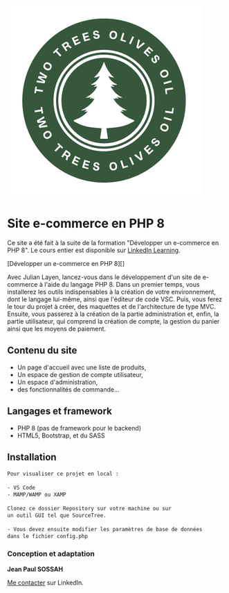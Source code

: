 ![Two Tree Olives Oil](assets/img/logo/first_logo.png)

# Site e-commerce en PHP 8

Ce site a été fait à la suite de la formation "Développer un e-commerce en PHP 8". Le cours entier est disponible sur [LinkedIn Learning](https://www.linkedin.com/learning).

[Développer un e-commerce en PHP 8][]

Avec Julian Layen, lancez-vous dans le développement d'un site de e-commerce à l'aide du langage PHP 8. Dans un premier temps, vous installerez les outils indispensables à la création de votre environnement, dont le langage lui-même, ainsi que l'éditeur de code VSC. Puis, vous ferez le tour du projet à créer, des maquettes et de l'architecture de type MVC. Ensuite, vous passerez à la création de la partie administration et, enfin, la partie utilisateur, qui comprend la création de compte, la gestion du panier ainsi que les moyens de paiement.

## Contenu du site

- Un page d'accueil avec une liste de produits,
- Un espace de gestion de compte utilisateur,
- Un espace d'administration,
- des fonctionnalités de commande...

## Langages et framework

- PHP 8 (pas de framework pour le backend)
- HTML5, Bootstrap, et du SASS

## Installation

    Pour visualiser ce projet en local :

    - VS Code
    - MAMP/WAMP ou XAMP

    Clonez ce dossier Repository sur votre machine ou sur
    un outil GUI tel que SourceTree.

    - Vous devez ensuite modifier les paramètres de base de données
    dans le fichier config.php

### Conception et adaptation

**Jean Paul SOSSAH**

[Me contacter](https://www.linkedin.com/in/jean-paul-s-9a232419b/) sur LinkedIn.
